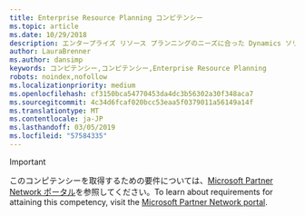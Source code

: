 ```yaml
---
title: Enterprise Resource Planning コンピテンシー
ms.topic: article
ms.date: 10/29/2018
description: エンタープライズ リソース プランニングのニーズに合った Dynamics ソリューションを開発および展開する点で組織の能力を生かすことにより、Microsoft パートナーとなりましょう。
author: LauraBrenner
ms.author: dansimp
keywords: コンピテンシー,コンピテンシー,Enterprise Resource Planning
robots: noindex,nofollow
ms.localizationpriority: medium
ms.openlocfilehash: cf3150bca54770453da4dc3b56302a30f348aca7
ms.sourcegitcommit: 4c34d6fcaf020bcc53eaa5f0379011a56149a14f
ms.translationtype: MT
ms.contentlocale: ja-JP
ms.lasthandoff: 03/05/2019
ms.locfileid: "57584335"
---
```

>[!IMPORTANT]
><span data-ttu-id="51d36-104">このコンピテンシーを取得するための要件については、[Microsoft Partner Network ポータル](https://partner.microsoft.com/membership/competencies)を参照してください。</span><span class="sxs-lookup"><span data-stu-id="51d36-104">To learn about requirements for attaining this competency, visit the [Microsoft Partner Network portal](https://partner.microsoft.com/membership/competencies).</span></span>

<!--
#Enterprise Resource Planning 
Become a Microsoft partner by proving your organization’s caliber in developing and deploying Dynamics solutions for enterprise resource planning needs.

##ERP Reseller option
The Enterprise Resource Planning (ERP) Reseller option is ideal for partners who want to prove their capability by meeting revenue thresholds. Complete all the steps within the option to attain the Enterprise Resource Planning competency.

###Gold

Your organization must meet the performance thresholds.

    - **Developed Markets**
    -   Partner must have earned a total annual gross license revenue of US$175,000
  
    - **Developing Markets**
        - Partner must have earned  a total annual gross license revenue of US$75,000 

        - Meet Revenue Requirements for Microsoft Dynamics AX on Premise & Dynamics AX online; Dynamics GP, Dynamics SL, Dynamics NAV and/or Dynamics 365 Plan or Unified Operations Plan.  
-->



